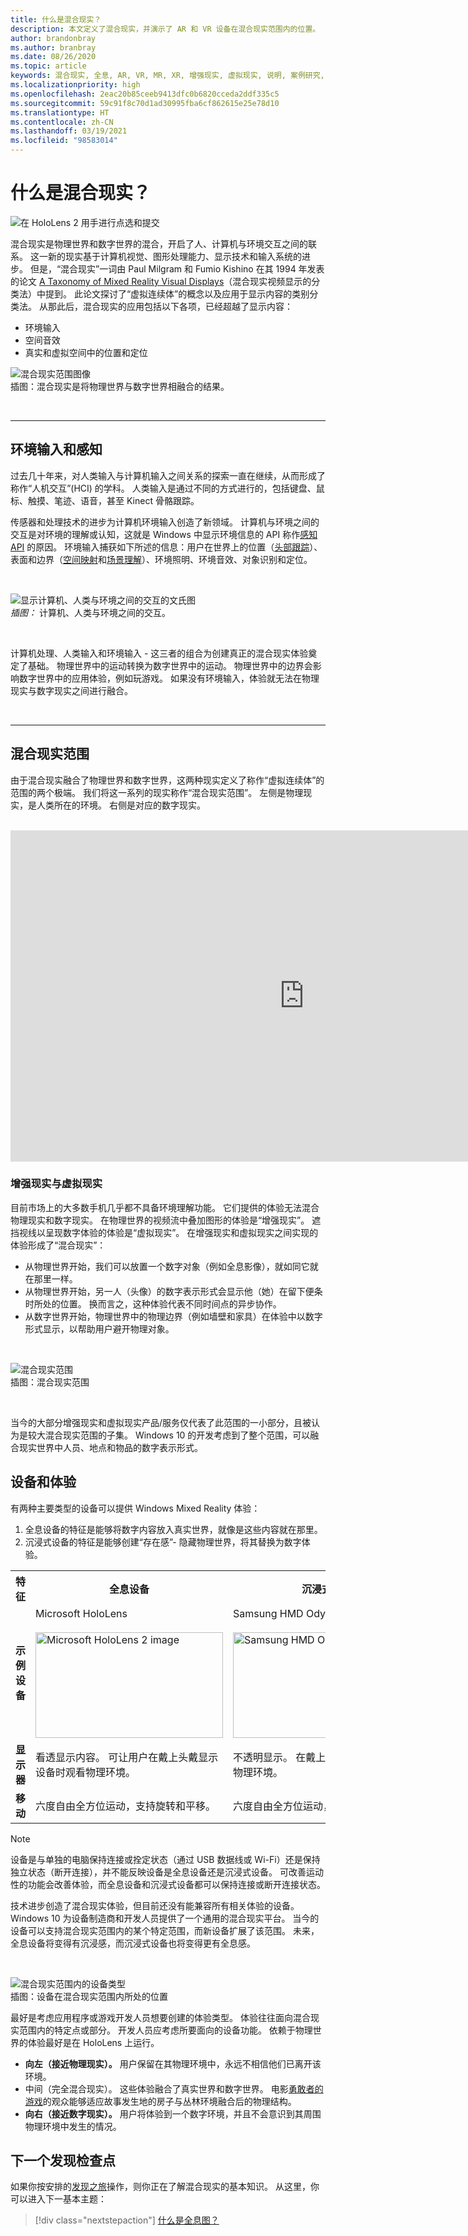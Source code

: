 ```yaml
---
title: 什么是混合现实？
description: 本文定义了混合现实，并演示了 AR 和 VR 设备在混合现实范围内的位置。
author: brandonbray
ms.author: branbray
ms.date: 08/26/2020
ms.topic: article
keywords: 混合现实, 全息, AR, VR, MR, XR, 增强现实, 虚拟现实, 说明, 案例研究, 混合现实头戴显示设备, windows 混合现实头戴显示设备, 虚拟现实头戴显示设备, 什么是虚拟现实, 什么是增强现实
ms.localizationpriority: high
ms.openlocfilehash: 2eac20b85ceeb9413dfc0b6820cceda2ddf335c5
ms.sourcegitcommit: 59c91f8c70d1ad30995fba6cf862615e25e78d10
ms.translationtype: HT
ms.contentlocale: zh-CN
ms.lasthandoff: 03/19/2021
ms.locfileid: "98583014"
---
```

# <a name="what-is-mixed-reality"></a>什么是混合现实？

![在 HoloLens 2 用手进行点选和提交](images/02_MixedRealitySlashMixedReality.png)

混合现实是物理世界和数字世界的混合，开启了人、计算机与环境交互之间的联系。 这一新的现实基于计算机视觉、图形处理能力、显示技术和输入系统的进步。 但是，“混合现实”一词由 Paul Milgram 和 Fumio Kishino 在其 1994 年发表的论文 [A Taxonomy of Mixed Reality Visual Displays](https://search.ieice.org/bin/summary.php?id=e77-d_12_1321)（混合现实视频显示的分类法）中提到。 此论文探讨了“虚拟连续体”的概念以及应用于显示内容的类别分类法。 从那此后，混合现实的应用包括以下各项，已经超越了显示内容：
* 环境输入
* 空间音效
* 真实和虚拟空间中的位置和定位

![混合现实范围图像](images/mixedrealityspectrum-worlds.png)<br>
插图：混合现实是将物理世界与数字世界相融合的结果。

<br>

---

## <a name="environmental-input-and-perception"></a>环境输入和感知

过去几十年来，对人类输入与计算机输入之间关系的探索一直在继续，从而形成了称作“人机交互”(HCI) 的学科。 人类输入是通过不同的方式进行的，包括键盘、鼠标、触摸、笔迹、语音，甚至 Kinect 骨骼跟踪。

传感器和处理技术的进步为计算机环境输入创造了新领域。 计算机与环境之间的交互是对环境的理解或认知，这就是 Windows 中显示环境信息的 API 称作[感知 API](/uwp/api/Windows.Perception) 的原因。 环境输入捕获如下所述的信息：用户在世界上的位置（[头部跟踪](../design/coordinate-systems.md)）、表面和边界（[空间映射](../design/spatial-mapping.md)和[场景理解](../design/scene-understanding.md)）、环境照明、环境音效、对象识别和定位。

<br>

![显示计算机、人类与环境之间的交互的文氏图](images/mixed-reality-venn-diagram-300px.png)<br> 
*插图：* 计算机、人类与环境之间的交互。

<br>

计算机处理、人类输入和环境输入 - 这三者的组合为创建真正的混合现实体验奠定了基础。 物理世界中的运动转换为数字世界中的运动。 物理世界中的边界会影响数字世界中的应用体验，例如玩游戏。 如果没有环境输入，体验就无法在物理现实与数字现实之间进行融合。<br>

<br>

---


## <a name="the-mixed-reality-spectrum"></a>混合现实范围

由于混合现实融合了物理世界和数字世界，这两种现实定义了称作“虚拟连续体”的范围的两个极端。 我们将这一系列的现实称作“混合现实范围”。 左侧是物理现实，是人类所在的环境。 右侧是对应的数字现实。

<br>

<iframe width="940" height="530" src="https://www.youtube.com/embed/_xpI0JosYUk" frameborder="0" allow="accelerometer; autoplay; encrypted-media; gyroscope; picture-in-picture" allowfullscreen></iframe>

<br>

### <a name="augmented-vs-virtual-reality"></a>增强现实与虚拟现实

目前市场上的大多数手机几乎都不具备环境理解功能。 它们提供的体验无法混合物理现实和数字现实。 在物理世界的视频流中叠加图形的体验是“增强现实”。  遮挡视线以呈现数字体验的体验是“虚拟现实”。  在增强现实和虚拟现实之间实现的体验形成了“混合现实”：
* 从物理世界开始，我们可以放置一个数字对象（例如全息影像），就如同它就在那里一样。
* 从物理世界开始，另一人（头像）的数字表示形式会显示他（她）在留下便条时所处的位置。 换而言之，这种体验代表不同时间点的异步协作。
* 从数字世界开始，物理世界中的物理边界（例如墙壁和家具）在体验中以数字形式显示，以帮助用户避开物理对象。

<br>

![混合现实范围](images/mixedrealityspectrum.png)<br>
插图：混合现实范围

<br>

当今的大部分增强现实和虚拟现实产品/服务仅代表了此范围的一小部分，且被认为是较大混合现实范围的子集。 Windows 10 的开发考虑到了整个范围，可以融合现实世界中人员、地点和物品的数字表示形式。


## <a name="devices-and-experiences"></a>设备和体验

有两种主要类型的设备可以提供 Windows Mixed Reality 体验：
1. 全息设备的特征是能够将数字内容放入真实世界，就像是这些内容就在那里。
2. 沉浸式设备的特征是能够创建“存在感”- 隐藏物理世界，将其替换为数字体验。

<table>
<tr>
<th width="30%"> 特征</th><th width="35%"> 全息设备</th><th width="35%"> 沉浸式设备</th>
</tr><tr>
<td><strong>示例设备</strong></td><td> Microsoft HoloLens<br><br> <img alt="Microsoft HoloLens 2 image" width="300" height="169" src="images/HoloLens2.jpg" /></td><td> Samsung HMD Odyssey+<br><br> <img alt="Samsung HMD Odyssey+ image" width="300" height="169" src="images/Samsung-HMD-Odyssey.jpg" /></td>
</tr><tr>
<td><strong>显示器</strong></td><td> 看透显示内容。 可让用户在戴上头戴显示设备时观看物理环境。</td><td> 不透明显示。 在戴上头戴显示设备时阻挡物理环境。</td>
</tr><tr>
<td><strong>移动</strong></td><td> 六度自由全方位运动，支持旋转和平移。</td><td> 六度自由全方位运动，支持旋转和平移。</td>
</tr>
</table> 


> [!NOTE]
> 设备是与单独的电脑保持连接或拴定状态（通过 USB 数据线或 Wi-Fi）还是保持独立状态（断开连接），并不能反映设备是全息设备还是沉浸式设备。 可改善运动性的功能会改善体验，而全息设备和沉浸式设备都可以保持连接或断开连接状态。

技术进步创造了混合现实体验，但目前还没有能兼容所有相关体验的设备。 Windows 10 为设备制造商和开发人员提供了一个通用的混合现实平台。 当今的设备可以支持混合现实范围内的某个特定范围，而新设备扩展了该范围。 未来，全息设备将变得有沉浸感，而沉浸式设备也将变得更有全息感。

<br>

![混合现实范围内的设备类型](images/Final_WhatIsMixedReality07.png)<br>
插图：设备在混合现实范围内所处的位置

最好是考虑应用程序或游戏开发人员想要创建的体验类型。 体验往往面向混合现实范围内的特定点或部分。 开发人员应考虑所要面向的设备功能。 依赖于物理世界的体验最好是在 HoloLens 上运行。
* **向左（接近物理现实）。** 用户保留在其物理环境中，永远不相信他们已离开该环境。
* 中间（完全混合现实）。 这些体验融合了真实世界和数字世界。 电影[勇敢者的游戏](https://en.wikipedia.org/wiki/Jumanji)的观众能够适应故事发生地的房子与丛林环境融合后的物理结构。
* **向右（接近数字现实）。** 用户将体验到一个数字环境，并且不会意识到其周围物理环境中发生的情况。

## <a name="next-discovery-checkpoint"></a>下一个发现检查点

如果你按安排的[发现之旅](get-started-with-mr.md)操作，则你正在了解混合现实的基本知识。 从这里，你可以进入下一基本主题： 

> [!div class="nextstepaction"]
> [什么是全息图？](hologram.md)